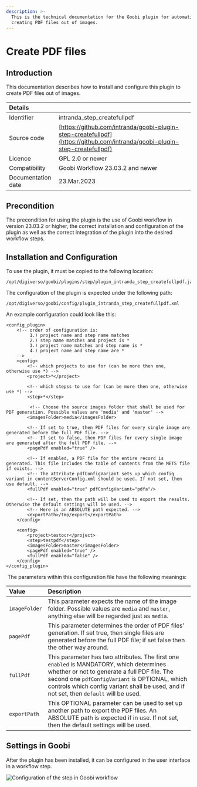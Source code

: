 ```yaml
---
description: >-
  This is the technical documentation for the Goobi plugin for automatically
  creating PDF files out of images.
---
```


# Create PDF files

## Introduction

This documentation describes how to install and configure this plugin to create PDF files out of images.

| Details |  |
| :--- | :--- |
| Identifier | intranda\_step\_createfullpdf |
| Source code | [https://github.com/intranda/goobi-plugin-step-createfullpdf](https://github.com/intranda/goobi-plugin-step-createfullpdf) |
| Licence | GPL 2.0 or newer |
| Compatibility | Goobi Workflow 23.03.2 and newer |
| Documentation date | 23.Mar.2023 |

## Precondition

The precondition for using the plugin is the use of Goobi workflow in version 23.03.2 or higher, the correct installation and configuration of the plugin as well as the correct integration of the plugin into the desired workflow steps.


## Installation and Configuration

To use the plugin, it must be copied to the following location:

```text
/opt/digiverso/goobi/plugins/step/plugin_intranda_step_createfullpdf.jar
```

The configuration of the plugin is expected under the following path:

```text
/opt/digiverso/goobi/config/plugin_intranda_step_createfullpdf.xml
```

An example configuration could look like this:

```markup
<config_plugin>
    <!-- order of configuration is: 
         1.) project name and step name matches 
         2.) step name matches and project is * 
         3.) project name matches and step name is * 
         4.) project name and step name are * 
    -->
    <config>
        <!-- which projects to use for (can be more then one, otherwise use *) -->
        <project>*</project>

        <!-- which stepss to use for (can be more then one, otherwise use *) -->
        <step>*</step>

         <!-- Choose the source images folder that shall be used for PDF generation. Possible values are 'media' and 'master' -->
        <imagesFolder>media</imagesFolder>

        <!-- If set to true, then PDF files for every single image are generated before the full PDF file. -->
        <!-- If set to false, then PDF files for every single image are generated after the full PDF file. -->
        <pagePdf enabled="true" /> 

        <!-- If enabled, a PDF file for the entire record is generated. This file includes the table of contents from the METS file if exists. -->
        <!-- The attribute pdfConfigVariant sets up which config variant in contentServerConfig.xml should be used. If not set, then use default. -->
        <fullPdf enabled="true" pdfConfigVariant="pdfa"/>
        
        <!-- If set, then the path will be used to export the results. Otherwise the default settings will be used. -->
        <!-- Here is an ABSOLUTE path expected. -->
        <exportPath>/tmp/export</exportPath>
    </config>
    
    <config>
        <project>testocr</project>
        <step>testpdf</step>
        <imagesFolder>master</imagesFolder>
        <pagePdf enabled="true" />
        <fullPdf enabled="false" />
    </config>
</config_plugin>
```


​ The parameters within this configuration file have the following meanings: ​

| Value | Description |
| :--- | :--- |
| `imageFolder` | This parameter expects the name of the image folder. Possible values are `media` and `master`, anything else will be regarded just as `media`. |
| `pagePdf` | This parameter determines the order of PDF files' generation. If set true, then single files are generated before the full PDF file; if set false then the other way around. |
| `fullPdf` | This parameter has two attributes. The first one `enabled` is MANDATORY, which determines whether or not to generate a full PDF file. The second one `pdfConfigVariant` is OPTIONAL, which controls which config variant shall be used, and if not set, then `default` will be used. |
| `exportPath` | This OPTIONAL parameter can be used to set up another path to export the PDF files. An ABSOLUTE path is expected if in use. If not set, then the default settings will be used. |


## Settings in Goobi

After the plugin has been installed, it can be configured in the user interface in a workflow step.

![Configuration of the step in Goobi workflow](../.gitbook/assets/intranda_step_createfullpdf.png)


